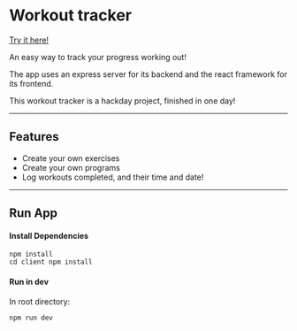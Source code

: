 # Workout tracker
[Try it here!](http://workout-app-hackday.herokuapp.com/)

An easy way to track your progress working out!

The app uses an express server for its backend and the react framework for its frontend.

This workout tracker is a hackday project, finished in one day!

---
## Features
* Create your own exercises
* Create your own programs
* Log workouts completed, and their time and date!

---
## Run App

#### Install Dependencies

```
npm install
cd client npm install
```

#### Run in dev
In root directory:
```
npm run dev
```
